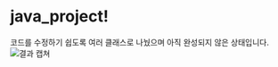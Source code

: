 # java_project!
코드를 수정하기 쉽도록 여러 클래스로 나눴으며 아직 완성되지 않은 상태입니다.
![결과 캡쳐](https://user-images.githubusercontent.com/102049728/164571612-56019821-2071-4b7b-aad8-9b78609a19a9.PNG)
